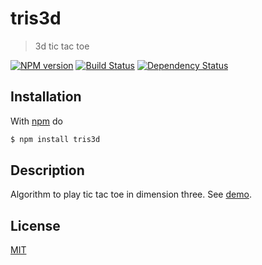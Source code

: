 # tris3d

> 3d tic tac toe

[![NPM version](https://badge.fury.io/js/tris3d.png)](http://badge.fury.io/js/tris3d) [![Build Status](https://travis-ci.org/fibo/tris3d.png?branch=master)](https://travis-ci.org/fibo/tris3d.png?branch=master) [![Dependency Status](https://gemnasium.com/fibo/tris3d.png)](https://gemnasium.com//tris3d)

## Installation

With [npm](https://npmjs.org/) do

```bash
$ npm install tris3d
```

## Description

Algorithm to play tic tac toe in dimension three. See [demo][1].

## License

[MIT][2]

[1]: http://tris3d.jit.su
[2]: http://g14n.info/mit-license

